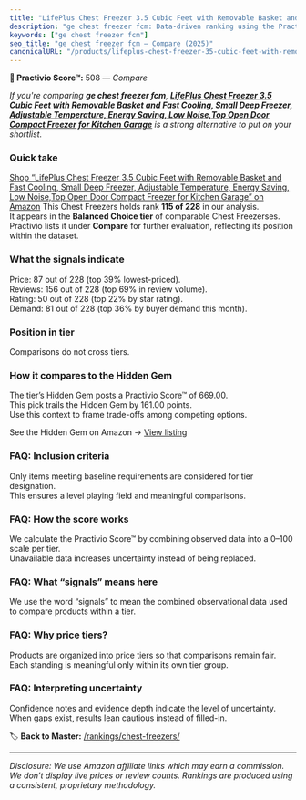 ```yaml
---
title: "LifePlus Chest Freezer 3.5 Cubic Feet with Removable Basket and Fast Cooling, Small Deep Freezer, Adjustable Temperature, Energy Saving, Low Noise,Top Open Door Compact Freezer for Kitchen Garage"
description: "ge chest freezer fcm: Data-driven ranking using the Practivio Score™. Positioned by quality, value, demand, findability, momentum."
keywords: ["ge chest freezer fcm"]
seo_title: "ge chest freezer fcm — Compare (2025)"
canonicalURL: "/products/lifeplus-chest-freezer-35-cubic-feet-with-removable-basket-and-fast-cooling-small-deep-freezer-adjustable-temperature-energy-saving-low-noisetop-open-door-compact-freezer-for-kitchen-garage-B0F5HVZ6BF/"
---
```


**🛒 Practivio Score™:** 508 — _Compare_


*If you're comparing **ge chest freezer fcm**, **[LifePlus Chest Freezer 3.5 Cubic Feet with Removable Basket and Fast Cooling, Small Deep Freezer, Adjustable Temperature, Energy Saving, Low Noise,Top Open Door Compact Freezer for Kitchen Garage](https://www.amazon.com/dp/B0F5HVZ6BF?tag=practivio-20)** is a strong alternative to put on your shortlist.*
### Quick take
[Shop “LifePlus Chest Freezer 3.5 Cubic Feet with Removable Basket and Fast Cooling, Small Deep Freezer, Adjustable Temperature, Energy Saving, Low Noise,Top Open Door Compact Freezer for Kitchen Garage” on Amazon](https://www.amazon.com/dp/B0F5HVZ6BF?tag=practivio-20)
This Chest Freezers holds rank **115 of 228** in our analysis.  
It appears in the **Balanced Choice tier** of comparable Chest Freezerses.  
Practivio lists it under **Compare** for further evaluation, reflecting its position within the dataset.

### What the signals indicate
Price: 87 out of 228 (top 39% lowest-priced).  
Reviews: 156 out of 228 (top 69% in review volume).  
Rating: 50 out of 228 (top 22% by star rating).  
Demand: 81 out of 228 (top 36% by buyer demand this month).

### Position in tier
Comparisons do not cross tiers.

### How it compares to the Hidden Gem
The tier’s Hidden Gem posts a Practivio Score™ of 669.00.  
This pick trails the Hidden Gem by 161.00 points.  
Use this context to frame trade-offs among competing options.  

See the Hidden Gem on Amazon → [View listing](https://www.amazon.com/dp/B00L7QVSXE?tag=practivio-20)

### FAQ: Inclusion criteria
Only items meeting baseline requirements are considered for tier designation.  
This ensures a level playing field and meaningful comparisons.

### FAQ: How the score works
We calculate the Practivio Score™ by combining observed data into a 0–100 scale per tier.  
Unavailable data increases uncertainty instead of being replaced.

### FAQ: What “signals” means here
We use the word “signals” to mean the combined observational data used to compare products within a tier.

### FAQ: Why price tiers?
Products are organized into price tiers so that comparisons remain fair.  
Each standing is meaningful only within its own tier group.

### FAQ: Interpreting uncertainty
Confidence notes and evidence depth indicate the level of uncertainty.  
When gaps exist, results lean cautious instead of filled-in.

<!-- Missing template for Compare/CompareWithinPriceClass -->


🏷️ **Back to Master:** [/rankings/chest-freezers/](/rankings/chest-freezers/)

---
_Disclosure: We use Amazon affiliate links which may earn a commission. We don’t display live prices or review counts. Rankings are produced using a consistent, proprietary methodology._
